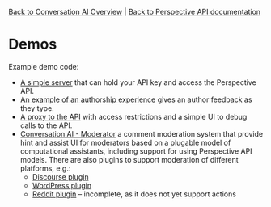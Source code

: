 [Back to Conversation AI Overview](https://conversationai.github.io/) | [Back to Perspective API documentation](https://github.com/conversationai/perspectiveapi/blob/master/README.md)

# Demos

Example demo code:

+ [A simple server](https://github.com/conversationai/perspectiveapi-simple-server) that can hold your API key and access the Perspective API.
+ [An example of an authorship experience](https://github.com/conversationai/perspectiveapi-authorship-demo) gives an author feedback as they type.
+ [A proxy to the API](https://github.com/conversationai/perspectiveapi-proxy) with access restrictions and a simple UI to debug calls to the API. 
+ [Conversation AI - Moderator](https://github.com/conversationai/conversationai-moderator) a comment moderation system that provide hint and assist UI for moderators based on a plugable model of computational assistants, including support for using Perspective API models. There are also plugins to support moderation of different platforms, e.g.:
   + [Discourse plugin](https://github.com/conversationai/conversationai-moderator-discourse)
   + [WordPress plugin](https://github.com/conversationai/conversationai-moderator-wordpress)
   + [Reddit plugin](https://github.com/conversationai/conversationai-moderator-reddit) &ndash; incomplete, as it does not yet support actions
   
